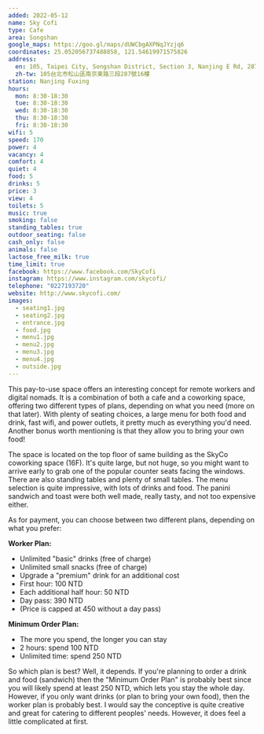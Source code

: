 ```yaml
---
added: 2022-05-12
name: Sky Cofi
type: Cafe
area: Songshan
google_maps: https://goo.gl/maps/dUWCbgAXPNqJYzjq6
coordinates: 25.052056737488858, 121.54619971575826
address:
  en: 105, Taipei City, Songshan District, Section 3, Nanjing E Rd, 287號16樓
  zh-tw: 105台北市松山區南京東路三段287號16樓
station: Nanjing Fuxing
hours:
  mon: 8:30-18:30
  tue: 8:30-18:30
  wed: 8:30-18:30
  thu: 8:30-18:30
  fri: 8:30-18:30
wifi: 5
speed: 170
power: 4
vacancy: 4
comfort: 4
quiet: 4
food: 5
drinks: 5
price: 3
view: 4
toilets: 5
music: true
smoking: false
standing_tables: true
outdoor_seating: false
cash_only: false
animals: false
lactose_free_milk: true
time_limit: true
facebook: https://www.facebook.com/SkyCofi
instagram: https://www.instagram.com/skycofi/
telephone: "0227193720"
website: http://www.skycofi.com/
images:
  - seating1.jpg
  - seating2.jpg
  - entrance.jpg
  - food.jpg
  - menu1.jpg
  - menu2.jpg
  - menu3.jpg
  - menu4.jpg
  - outside.jpg
---
```


This pay-to-use space offers an interesting concept for remote workers and digital nomads. It is a combination of both a cafe and a coworking space, offering two different types of plans, depending on what you need (more on that later). With plenty of seating choices, a large menu for both food and drink, fast wifi, and power outlets, it pretty much as everything you'd need. Another bonus worth mentioning is that they allow you to bring your own food!

The space is located on the top floor of same building as the SkyCo coworking space (16F). It's quite large, but not huge, so you might want to arrive early to grab one of the popular counter seats facing the windows. There are also standing tables and plenty of small tables. The menu selection is quite impressive, with lots of drinks and food. The panini sandwich and toast were both well made, really tasty, and not too expensive either.

As for payment, you can choose between two different plans, depending on what you prefer:

**Worker Plan:**

- Unlimited "basic" drinks (free of charge)
- Unlimited small snacks (free of charge)
- Upgrade a "premium" drink for an additional cost
- First hour: 100 NTD
- Each additional half hour: 50 NTD
- Day pass: 390 NTD
- (Price is capped at 450 without a day pass)

**Minimum Order Plan:**

- The more you spend, the longer you can stay
- 2 hours: spend 100 NTD
- Unlimited time: spend 250 NTD

So which plan is best? Well, it depends. If you're planning to order a drink and food (sandwich) then the "Minimum Order Plan" is probably best since you will likely spend at least 250 NTD, which lets you stay the whole day. However, if you only want drinks (or plan to bring your own food), then the worker plan is probably best. I would say the conceptive is quite creative and great for catering to different peoples' needs. However, it does feel a little complicated at first. 

